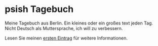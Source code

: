 psish Tagebuch
========

Meine Tagebuch aus Berlin. Ein kleines oder ein großes text jeden Tag. Nicht Deutsch als Muttersprache, ich will zu verbessern.

Lesen Sie meinen [ersten Eintrag](https://github.com/psish/tagebuch/blob/master/2013-01%20Januar/2013-01-28.md "psish ersten Tagebuch Eintrag") für weitere Informationen.
